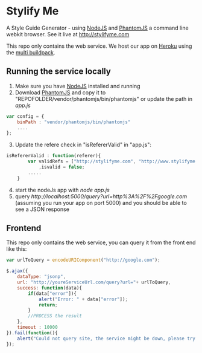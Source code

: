 Stylify Me
==========

A Style Guide Generator - using [NodeJS](http://nodejs.org/) and [PhantomJS](http://phantomjs.org) a command line webkit browser.
See it live at http://stylifyme.com

This repo only contains the web service.
We host our app on [Heroku](http://heroku.com) using the [multi buildpack](https://github.com/ddollar/heroku-buildpack-multi).


Running the service locally
---------------------------
1. Make sure you have [NodeJS](http://nodejs.org/) installed and running
2. Download [PhantomJS](http://phantomjs.org) and copy it to "REPOFOLDER/vendor/phantomjs/bin/phantomjs" or update the path in *app.js*
```javaScript
var config = {
	binPath : "vendor/phantomjs/bin/phantomjs"
	....
};
```
3. Update the refere check in "isRefererValid" in "app.js":

```javaScript
isRefererValid : function(referer){
		var validRefs = ["http://stylifyme.com", "http://www.stylifyme.com", "http://stylify.herokuapp.com", "http://localhost:9185", "http://localhost:" + app.get('port')]
			,isvalid = false;
		.....
	}
```
4. start the nodeJs app with *node app.js*
5. query *http://localhost:5000/query?url=http%3A%2F%2Fgoogle.com* (assuming you run your app on port 5000) and you should be able to see a JSON response


Frontend
--------
This repo only contains the web service, you can query it from the front end like this:

```javaScript
var urlToQuery = encodeURIComponent("http://google.com");

$.ajax({
	dataType: "jsonp",
	url: "http://youreServiceUrl.com/query?url="+ urlToQuery,
	success: function(data){
		if(data["error"]){
			alert("Error: " + data["error"]);
			return;
		}
		//PROCESS the result		
	},
	timeout : 10000
}).fail(function(){
	alert("Could not query site, the service might be down, please try again later.");
});
```

